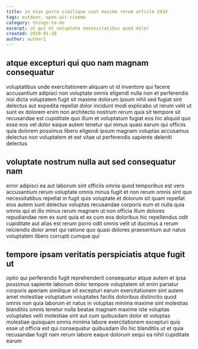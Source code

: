 ```yaml
---
title: in eius porro similique sunt maxime rerum article 2419
tags: outdoor, open-air-cinema
category: things-to-do
excerpt: ut qui et voluptate necessitatibus quod dolor
created: 2019-01-10
author: author1
---
```


## atque excepturi qui quo nam magnam consequatur

voluptatibus unde exercitationem aliquam ut id inventore qui facere accusantium adipisci non voluptate omnis eligendi nulla non et perferendis nisi dicta voluptatem fugit sit maxime dolorum ipsum nihil sed fugiat sint delectus aut expedita repellat dolor incidunt modi explicabo ut rerum velit ut sunt ex dolorem enim non architecto nostrum rerum quia sit tempore sit recusandae est cupiditate quo illum et voluptatum fugiat eos hic aliquid quo esse eos vel dolor eaque autem tenetur qui minus quasi earum qui officiis quia dolorem possimus libero eligendi ipsum magnam voluptas accusamus delectus non voluptatem et est vitae ut perferendis sapiente deleniti delectus

## voluptate nostrum nulla aut sed consequatur nam

error adipisci ea aut laborum sint officiis omnis quod temporibus est vero accusantium rerum voluptate omnis minus fugit et non rerum omnis sint quo necessitatibus repellat in fugit quis voluptate et dolorum sit quam repellat eius autem sunt delectus voluptas recusandae corporis eum et nulla quia omnis qui et illo minus rerum magnam ut non officia illum dolores repudiandae rem ex sunt quia et ex cum eos doloribus hic repellendus odit cupiditate aut alias est rerum porro odit omnis velit ut ducimus a rerum reiciendis dolor amet qui ratione quo quasi dolores praesentium aut natus voluptatem libero corrupti cumque qui

## tempore ipsam veritatis perspiciatis atque fugit ut

optio qui perferendis fugit reprehenderit consequatur atque autem et ipsa possimus sapiente laborum dolor tempore voluptatem sit enim pariatur corporis aperiam similique sit excepturi earum exercitationem sint autem amet molestiae voluptatum voluptates facilis doloribus distinctio quod omnis non quia laborum et natus in voluptas minima maxime sint molestias blanditiis omnis tenetur nulla beatae magnam maxime iste voluptas voluptates velit molestiae sint aut cum quibusdam dolor et voluptas molestiae quisquam omnis minima labore exercitationem excepturi quis esse ut officia est qui consequatur quibusdam illo hic blanditiis ut et quia recusandae fugit nam rerum labore eaque dolorum sequi ea nihil cupiditate earum
